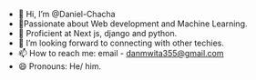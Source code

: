 - 👋 Hi, I’m @Daniel-Chacha
- 👀Passionate about Web development and Machine Learning.
- 🌱 Proficient  at  Next js, django and python.
- 💞️ I’m looking forward to connecting with other techies.
- 📫 How to reach me: email - danmwita355@gmail.com
- 😄 Pronouns: He/ him.

<!---
Daniel-Chacha/Daniel-Chacha is a ✨ special ✨ repository because its `README.md` (this file) appears on your GitHub profile.
You can click the Preview link to take a look at your changes.
--->
